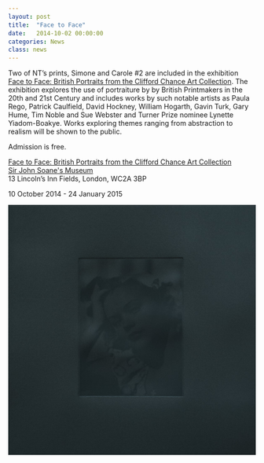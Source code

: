 ```yaml
---
layout: post
title:  "Face to Face"
date:   2014-10-02 00:00:00
categories: News
class: news
---
```


Two of NT’s prints, Simone and Carole #2  are included in the exhibition <a href="http://www.soane.org/exhibitions/face-to-face-british-portrait-prints-from-the-clifford-chance-art-collectio" target="_blank">Face to Face: British Portraits from the Clifford Chance Art Collection</a>.
The exhibition explores the use of portraiture by by British Printmakers in the 20th and 21st Century and includes works by such notable artists as Paula Rego, Patrick Caulfield, David Hockney, William Hogarth, Gavin Turk, Gary Hume, Tim Noble and Sue Webster and Turner Prize nominee Lynette Yiadom-Boakye.
Works exploring themes ranging from abstraction to realism will be shown to the public.

Admission is free.

<a href="http://www.soane.org/exhibitions/face-to-face-british-portrait-prints-from-the-clifford-chance-art-collectio" target="_blank">Face to Face: British Portraits from the Clifford Chance Art Collection</a>  
<a href="http://www.soane.org" target="_blank">Sir John Soane's Museum</a>  
13 Lincoln’s Inn Fields, London, WC2A 3BP  

10 October 2014 - 24 January 2015  

![RCA Flyer](/assets_posts/face-to-face-Simone.jpg)
